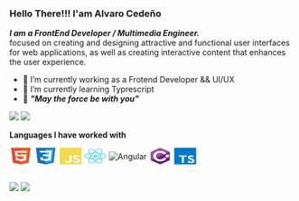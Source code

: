 ### Hello There!!! I'am Alvaro Cedeño  

***I am a FrontEnd Developer / Multimedia Engineer.***
<br> 
focused on creating and designing attractive and functional user interfaces for web applications, as well as creating interactive content that enhances the user experience.

- 🔭 I’m currently working as a Frotend Developer && UI/UX
- 🌱 I’m currently learning Typrescript
- 🌌 ***"May the force be with you"***

<div>
<img height="180cm" src="https://github-readme-stats.vercel.app/api?username=aldaceca&show_icons=true&theme=react"/>
<img height="180cm" src="https://github-readme-stats.vercel.app/api/top-langs/?username=aldaceca&layout=compact&langs_count=16&theme=react"/>
</div>

 **Languages I have worked with**
 
<div style="display: inline_block">
  <img align="center" alt="HTML" height="30" width="40" src="https://raw.githubusercontent.com/devicons/devicon/master/icons/html5/html5-original.svg">
  <img align="center" alt="CSS" height="30" width="40" src="https://raw.githubusercontent.com/devicons/devicon/master/icons/css3/css3-original.svg">
  <img align="center" alt="Js" height="30" width="40" src="https://raw.githubusercontent.com/devicons/devicon/master/icons/javascript/javascript-plain.svg">
  <img align="center" alt="React" height="30" width="40" src="https://raw.githubusercontent.com/devicons/devicon/master/icons/react/react-original.svg">
  <img align="center" alt="Angular" height="30" width="40" src="https://cdn.jsdelivr.net/gh/devicons/devicon/icons/angularjs/angularjs-plain.svg">
  <img align="center" alt="Csharp" height="30" width="40" src="https://raw.githubusercontent.com/devicons/devicon/master/icons/csharp/csharp-original.svg">
  <img align="center" alt="Ts" height="30" width="40" src="https://raw.githubusercontent.com/devicons/devicon/master/icons/typescript/typescript-plain.svg">
</div>
  
 <br> 
 
<div> 
  
  <a href = "mailto:waldaceca@gmail.com"><img src="https://img.shields.io/badge/Gmail-D14836?style=for-the-badge&logo=gmail&logoColor=white" target="_blank"></a>
  <a href="https://www.linkedin.com/in/alvaro-daniel-cedeño-caicedo-6861a2209/" target="_blank"><img src="https://img.shields.io/badge/-LinkedIn-%230077B5?style=for-the-badge&logo=linkedin&logoColor=white" target="_blank"></a> 
  
</div>

